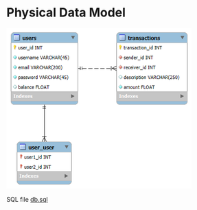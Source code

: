 # Physical Data Model
![PDM_paymybuddy](src/main/resources/PDM/PDM_paymybuddy.png)

SQL file [db.sql](src/main/resources/PDM/db.sql)